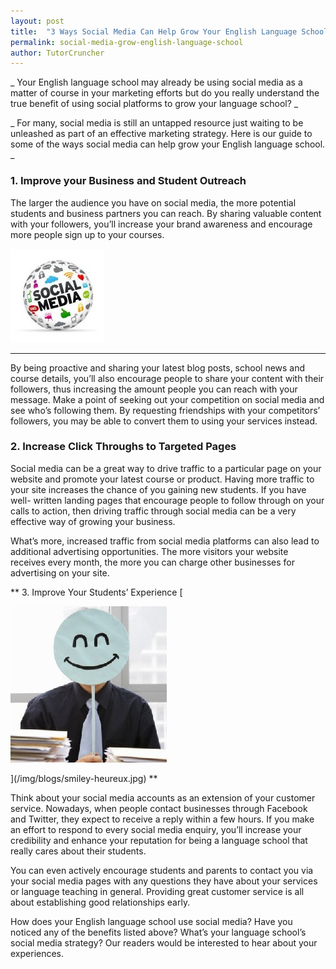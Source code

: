 ```yaml
---
layout: post
title:  "3 Ways Social Media Can Help Grow Your English Language School"
permalink: social-media-grow-english-language-school
author: TutorCruncher
---
```

_ Your English language school may already be using social media as a matter
of course in your marketing efforts but do you really understand the true
benefit of using social platforms to grow your language school? _

_ For many, social media is still an untapped resource just waiting to be
unleashed as part of an effective marketing strategy. Here is our guide to
some of the ways social media can help grow your English language school. _

### 1\. Improve your Business and Student Outreach

The larger the audience you have on social media, the more potential students
and business partners you can reach. By sharing valuable content with your
followers, you’ll increase your brand awareness and encourage more people sign
up to your courses.

<div class="img-holder full-width">
   <img src="/img/blogs/images-3-150x150.jpeg" alt-text="Tutor Social Media"/>
</div>

** **

By being proactive and sharing your latest blog posts, school news and course
details, you’ll also encourage people to share your content with their
followers, thus increasing the amount people you can reach with your message.
Make a point of seeking out your competition on social media and see who’s
following them. By requesting friendships with your competitors’ followers,
you may be able to convert them to using your services instead.

### 2\. Increase Click Throughs to Targeted Pages

Social media can be a great way to drive traffic to a particular page on your
website and promote your latest course or product. Having more traffic to your
site increases the chance of you gaining new students. If you have well-
written landing pages that encourage people to follow through on your calls to
action, then driving traffic through social media can be a very effective way
of growing your business.

What’s more, increased traffic from social media platforms can also lead to
additional advertising opportunities. The more visitors your website receives
every month, the more you can charge other businesses for advertising on your
site.

** 3\. Improve Your Students’ Experience [

<div class="img-holder full-width">
   <img src="/img/blogs/smiley-heureux.jpg" alt-text="Happy Experience Tutoring"/>
</div>

](/img/blogs/smiley-heureux.jpg) **

Think about your social media accounts as an extension of your customer
service. Nowadays, when people contact businesses through Facebook and
Twitter, they expect to receive a reply within a few hours. If you make an
effort to respond to every social media enquiry, you’ll increase your
credibility and enhance your reputation for being a language school that
really cares about their students.

You can even actively encourage students and parents to contact you via your
social media pages with any questions they have about your services or
language teaching in general. Providing great customer service is all about
establishing good relationships early.

How does your English language school use social media? Have you noticed any
of the benefits listed above? What’s your language school’s social media
strategy? Our readers would be interested to hear about your experiences.
